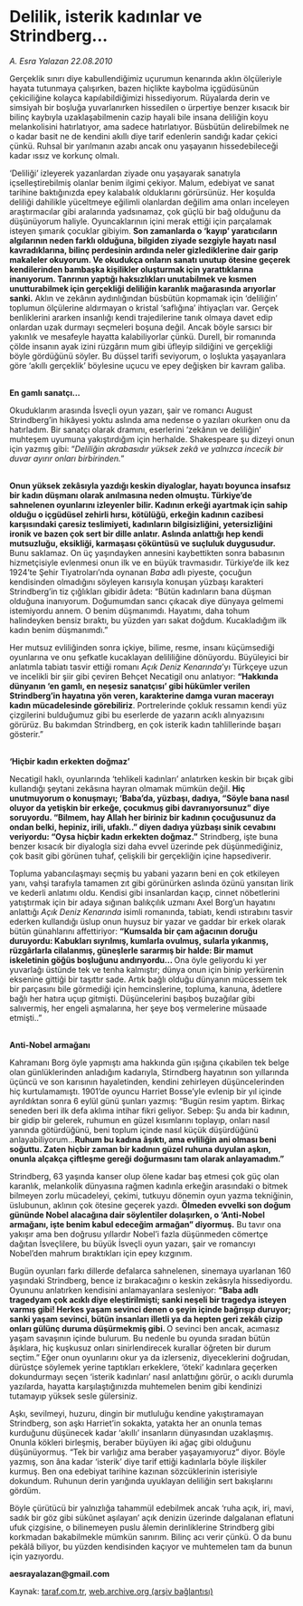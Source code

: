 # Delilik, isterik kadınlar ve Strindberg...

*A. Esra Yalazan 22.08.2010*

<div class="yazi"><p>Gerçeklik sınırı diye kabullendiğimiz uçurumun kenarında aklın ölçüleriyle hayata tutunmaya çalışırken, bazen hiçlikte kaybolma içgüdüsünün çekiciliğine kolayca kapılabildiğimizi hissediyorum. Rüyalarda derin ve simsiyah bir boşluğa yuvarlanırken hissedilen o ürpertiye benzer kısacık bir bilinç kaybıyla uzaklaşabilmenin cazip hayali bile insana deliliğin koyu melankolisini hatırlatıyor, ama sadece hatırlatıyor. Büsbütün delirebilmek ne o kadar basit ne de kendini akıllı diye tarif edenlerin sandığı kadar çekici çünkü. Ruhsal bir yarılmanın azabı ancak onu yaşayanın hissedebileceği kadar ıssız ve korkunç olmalı. </p>
<p>‘Deliliği’ izleyerek yazanlardan ziyade onu yaşayarak sanatıyla içselleştirebilmiş olanlar benim ilgimi çekiyor. Malum, edebiyat ve sanat tarihine baktığınızda epey kalabalık olduklarını görürsünüz. Her koşulda deliliği dahilikle yüceltmeye eğilimli olanlardan değilim ama onları inceleyen araştırmacılar gibi aralarında yadsınamaz, çok güçlü bir bağ olduğunu da düşünüyorum haliyle. Oyuncaklarının içini merak ettiği için parçalamak isteyen şımarık çocuklar gibiyim. <b>Son zamanlarda o ‘kayıp’ yaratıcıların algılarının neden farklı olduğuna, bilgiden ziyade sezgiyle hayatı nasıl kavradıklarına, bilinç perdesinin ardında neler gizlediklerine dair garip makaleler okuyorum. Ve okudukça onların sanatı unutup ötesine geçerek kendilerinden bambaşka kişilikler oluşturmak için yarattıklarına inanıyorum. Tanrının yaptığı haksızlıkları unutabilmek ve kısmen unutturabilmek için gerçekliği deliliğin karanlık mağarasında arıyorlar sanki.</b> Aklın ve zekânın aydınlığından büsbütün kopmamak için ‘deliliğin’ toplumun ölçülerine aldırmayan o kristal ‘saflığına’ ihtiyaçları var. Gerçek benliklerini ararken insanlığı kendi trajedilerine tanık olmaya davet edip onlardan uzak durmayı seçmeleri boşuna değil. Ancak böyle sarsıcı bir yakınlık ve mesafeyle hayatta kalabiliyorlar çünkü. Durell, bir romanında çölde insanın ayak izini rüzgârın mum gibi üfleyip sildiğini ve gerçekliği böyle gördüğünü söyler. Bu düşsel tarifi seviyorum, o loşlukta yaşayanlara göre ‘akıllı gerçeklik’ böylesine uçucu ve epey değişken bir kavram galiba.</p>
<p><b><br/>En gamlı sanatçı...</b></p>
<p>Okuduklarım arasında İsveçli oyun yazarı, şair ve romancı August Strindberg’in hikâyesi yoktu aslında ama nedense o yazıları okurken onu da hatırladım. Bir sanatçı olarak dramını, eserlerini ‘zekânın ve deliliğin’ muhteşem uyumuna yakıştırdığım için herhalde. Shakespeare şu dizeyi onun için yazmış gibi: “<i>Deliliğin akrabasıdır yüksek zekâ ve yalnızca incecik bir duvar ayırır onları birbirinden.</i>” </p>
<p><b><br/>Onun yüksek zekâsıyla yazdığı keskin diyaloglar, hayatı boyunca insafsız bir kadın düşmanı olarak anılmasına neden olmuştu. Türkiye’de sahnelenen oyunlarını izleyenler bilir. Kadının erkeği ayartmak için sahip olduğu o içgüdüsel zehirli hırsı, kötülüğü, erkeğin kadının cazibesi karşısındaki çaresiz teslimiyeti, kadınların bilgisizliğini, yetersizliğini ironik ve bazen çok sert bir dille anlatır. Aslında anlattığı hep kendi mutsuzluğu, eksikliği, karmaşası çöküntüsü ve suçluluk duygusudur.</b> Bunu saklamaz. On üç yaşındayken annesini kaybettikten sonra babasının hizmetçisiyle evlenmesi onun ilk ve en büyük travmasıdır. Türkiye’de ilk kez 1924’te Şehir Tiyatroları’nda oynanan <i>Baba</i> adlı piyeste, çocuğun kendisinden olmadığını söyleyen karısıyla konuşan yüzbaşı karakteri Strindberg’in tiz çığlıkları gibidir âdeta: “Bütün kadınların bana düşman olduğuna inanıyorum. Doğumumdan sancı çıkacak diye dünyaya gelmemi istemiyordu annem. O benim düşmanımdı. Hayatımı, daha tohum halindeyken bensiz bıraktı, bu yüzden yarı sakat doğdum. Kucakladığım ilk kadın benim düşmanımdı.” </p>
<p>Her mutsuz evliliğinden sonra içkiye, bilime, resme, insanı küçümsediği oyunlarına ve onu şefkatle kucaklayan delililiğine dönüyordu. Büyüleyici bir anlatımla tabiatı tasvir ettiği romanı <i>Açık Deniz Kenarında</i>’yı Türkçeye uzun ve incelikli bir şiir gibi çeviren Behçet Necatigil onu anlatıyor: <b>“Hakkında dünyanın ‘en gamlı, en neşesiz sanatçısı’ gibi hükümler verilen Strindberg’in hayatına yön veren, karakterine damga vuran macerayı kadın mücadelesinde görebiliriz</b>. Portrelerinde çokluk ressamın kendi yüz çizgilerini bulduğumuz gibi bu eserlerde de yazarın acıklı alınyazısını görürüz. Bu bakımdan Strindberg, en çok isterik kadın tahlillerinde başarı gösterir.”</p>
<p><b><br/>‘Hiçbir kadın erkekten doğmaz’</b></p>
<p>Necatigil haklı, oyunlarında ‘tehlikeli kadınları’ anlatırken keskin bir bıçak gibi kullandığı şeytani zekâsına hayran olmamak mümkün değil. <b>Hiç unutmuyorum o konuşmayı; ‘Baba’da, yüzbaşı, dadıya, “Söyle bana nasıl oluyor da yetişkin bir erkeğe, çocukmuş gibi davranıyorsunuz” diye soruyordu. “Bilmem, hay Allah her biriniz bir kadının çocuğusunuz da ondan belki, hepiniz, irili, ufaklı..” diyen dadıya yüzbaşı sinik cevabını veriyordu: “Oysa hiçbir kadın erkekten doğmaz.”</b> Strindberg, işte buna benzer kısacık bir diyalogla sizi daha evvel üzerinde pek düşünmediğiniz, çok basit gibi görünen tuhaf, çelişkili bir gerçekliğin içine hapsediverir. </p>
<p>Topluma yabancılaşmayı seçmiş bu yabani yazarın beni en çok etkileyen yanı, vahşi tarafıyla tamamen zıt gibi görünürken aslında özünü yansıtan lirik ve kederli anlatımı oldu. Kendisi gibi insanlardan kaçıp, cinnet nöbetlerini yatıştırmak için bir adaya sığınan balıkçılık uzmanı Axel Borg’un hayatını anlattığı <i>Açık Deniz Kenarında</i> isimli romanında, tabiatı, kendi ıstırabını tasvir ederken kullandığı üslup onun huysuz bir yazar ve gaddar bir erkek olarak bütün günahlarını affettiriyor: <b>“Kumsalda bir çam ağacının doruğu duruyordu: Kabukları sıyrılmış, kumlarla ovulmuş, sularla yıkanmış, rüzgârlarla cilalanmış, güneşlerle sararmış bir halde: Bir mamut iskeletinin göğüs boşluğunu andırıyordu... </b>Ona öyle geliyordu ki yer yuvarlağı üstünde tek ve tenha kalmıştır; dünya onun için binip yerkürenin eksenine gittiği bir taşıttır sade. Artık bağlı olduğu dünyanın mücessem tek bir parçasını bile görmediği için hemcinslerine, topluma, kanuna, âdetlere bağlı her hatıra uçup gitmişti. Düşüncelerini başıboş buzağılar gibi salıvermiş, her engeli aşmalarına, her şeye boş vermelerine müsaade etmişti..”</p>
<p><b><br/>Anti-Nobel armağanı </b></p>
<p>Kahramanı Borg öyle yapmıştı ama hakkında gün ışığına çıkabilen tek belge olan günlüklerinden anladığım kadarıyla, Stirndberg hayatının son yıllarında üçüncü ve son karısının hayaletinden, kendini zehirleyen düşüncelerinden hiç kurtulamamıştı. 1901’de oyuncu Harriet Bosse’yle evlenip bir yıl içinde ayrıldıktan sonra 6 eylül günü şunları yazmış: “Bugün resim yaptım. Birkaç seneden beri ilk defa aklıma intihar fikri geliyor. Sebep: Şu anda bir kadının, bir gidip bir gelerek, ruhumun en güzel kısımlarını toplayıp, onları nasıl yanında götürdüğünü, beni toplum içinde nasıl küçük düşürdüğünü anlayabiliyorum...<b>Ruhum bu kadına âşıktı, ama evliliğin ani olması beni soğuttu. Zaten hiçbir zaman bir kadının güzel ruhuna duyulan aşkın, onunla alçakça çiftleşme gereği doğurmasını tam olarak anlayamadım.”</b> </p>
<p>Strindberg, 63 yaşında kanser olup ölene kadar baş etmesi çok güç olan karanlık, melankolik dünyasına rağmen kadınla erkeğin arasındaki o bitmek bilmeyen zorlu mücadeleyi, çekimi, tutkuyu dönemin oyun yazma tekniğinin, üslubunun, aklının çok ötesine geçerek yazdı. <b>Ölmeden evvelki son doğum gününde Nobel alacağına dair söylentiler dolaşırken, o ‘Anti-Nobel armağanı, işte benim kabul edeceğim armağan” diyormuş.</b> Bu tavır ona yakışır ama ben doğrusu yıllardır Nobel’i fazla düşünmeden cömertçe dağıtan İsveçlilere, bu büyük İsveçli oyun yazarı, şair ve romancıyı Nobel’den mahrum bıraktıkları için epey kızgınım. </p>
<p>Bugün oyunları farkı dillerde defalarca sahnelenen, sinemaya uyarlanan 160 yaşındaki Strindberg, bence iz bırakacağını o keskin zekâsıyla hissediyordu. Oyununu anlatırken kendisini anlamayanlara sesleniyor: <b>“Baba adlı tragedyam çok acıklı diye eleştirilmişti; sanki neşeli bir tragedya isteyen varmış gibi! Herkes yaşam sevinci denen o şeyin içinde bağrışıp duruyor; sanki yaşam sevinci, bütün insanları illetli ya da hepten geri zekâlı çizip onları gülünç duruma düşürmekmiş gibi. </b>O sevinci ben ancak, acımasız yaşam savaşının içinde bulurum. Bu nedenle bu oyunda sıradan bütün âşıklara, hiç kuşkusuz onları sinirlendirecek kurallar öğreten bir durum seçtim.”<b> </b>Eğer onun oyunlarını okur ya da izlerseniz, diyeceklerini doğrudan, dürüstçe söylemek yerine taptıkları erkeklere, ‘öteki’ kadınlara geçerken dokundurmayı seçen ‘isterik kadınları’ nasıl anlattığını görür, o acıklı durumla yazılarda, hayatta karşılaştığınızda muhtemelen benim gibi kendinizi tutamayıp yüksek sesle gülersiniz. </p>
<p>Aşkı, sevilmeyi, huzuru, dingin bir mutluluğu kendine yakıştıramayan Strindberg, son aşkı Harriet’in sokakta, yatakta her an onunla temas kurduğunu düşünecek kadar ‘akıllı’ insanların dünyasından uzaklaşmış. Onunla kökleri birleşmiş, beraber büyüyen iki ağaç gibi olduğunu düşünüyormuş. “Tek bir varlığız ama beraber yaşayamıyoruz” diyor. Böyle yazmış, son âna kadar ‘isterik’ diye tarif ettiği kadınlarla böyle ilişkiler kurmuş. Ben ona edebiyat tarihine kazınan sözcüklerinin isterisiyle dokundum. Ruhunun derin yarığında uyuklayan deliliğin sert bakışlarını gördüm. </p>
<p>Böyle çürütücü bir yalnızlığa tahammül edebilmek ancak ‘ruha açık, iri, mavi, sadık bir göz gibi sükûnet aşılayan’ açık denizin üzerinde dalgalanan eflatuni ufuk çizgisine, o bilinemeyen puslu âlemin derinliklerine Strindberg gibi korkmadan bakabilmekle mümkün sanırım. Bilinç acı verir çünkü. O da bunu pekâlâ biliyor, bu yüzden kendisinden kaçıyor ve muhtemelen tam da bunun için yazıyordu. </p>
<p><b>aesrayalazan@gmail.com</b></p></div>

Kaynak: [taraf.com.tr](http://www.taraf.com.tr:80/a-esra-yalazan/makale-delilik-isterik-kadinlar-ve-strindberg.htm), [web.archive.org (arşiv bağlantısı)](http://web.archive.org/web/20100823201825/http://www.taraf.com.tr:80/a-esra-yalazan/makale-delilik-isterik-kadinlar-ve-strindberg.htm)
